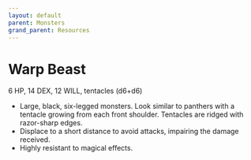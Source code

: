 ```yaml
---
layout: default
parent: Monsters
grand_parent: Resources
---
```


# Warp Beast

6 HP, 14 DEX, 12 WILL, tentacles (d6+d6)

- Large, black, six-legged monsters. Look similar to panthers with a tentacle growing from each front shoulder. Tentacles are ridged with razor-sharp edges.
- Displace to a short distance to avoid attacks, impairing the damage received.
- Highly resistant to magical effects.


